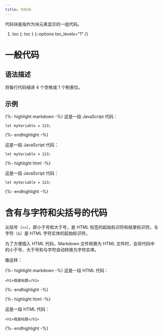 ```yaml
---
title: 代码块
---
```


代码块是指作为块元素显示的一组代码。

1. toc
{: toc }
{::options toc_levels="1" /}

# 一般代码

## 语法描述

将每行代码缩进 4 个空格或 1 个制表位。

## 示例

{%- highlight markdown -%}
这是一段 JavaScript 代码：

    let myVariable = 123;
{%- endhighlight -%}

<div class='exmp'>
  <div class='exmp-container'>
    <p>这是一段 JavaScript 代码：</p>
    <pre><code>let myVariable = 123;</code></pre>
  </div>
</div>

{%- highlight html -%}
<p>这是一段 JavaScript 代码：</p>
<pre><code>let myVariable = 123;
</code></pre>
{%- endhighlight -%}

# 含有与字符和尖括号的代码

尖括号（`<>`），即小于号和大于号，是 HTML 标签的起始标识符和结束标识符。与字符（`&`）是 HTML 字符实体的起始标识符。

为了方便插入 HTML 代码，Markdown 文件转换为 HTML 文件时，会将代码中的小于号、大于号和与字符自动转换为字符实体。

像这样：

{%- highlight markdown -%}
这是一段 HTML 代码：

    <h1>我是标题</h1>
{%- endhighlight -%}

{%- highlight html -%}
<p>这是一段 HTML 代码：</p>
<pre><code>&lt;h1&gt;我是标题&lt;/h1&gt;</code></pre>
{%- endhighlight -%}

